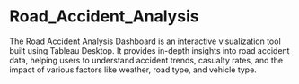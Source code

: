 # Road_Accident_Analysis
The Road Accident Analysis Dashboard is an interactive visualization tool built using Tableau Desktop. It provides in-depth insights into road accident data, helping users to understand accident trends, casualty rates, and the impact of various factors like weather, road type, and vehicle type.
